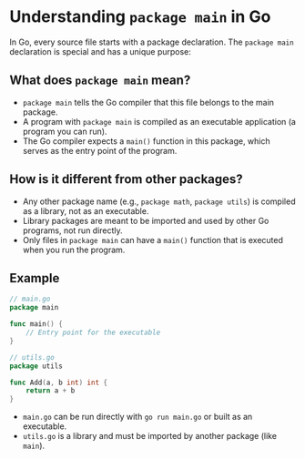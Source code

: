 # Understanding `package main` in Go

In Go, every source file starts with a package declaration. The `package main` declaration is special and has a unique purpose:

## What does `package main` mean?
- `package main` tells the Go compiler that this file belongs to the main package.
- A program with `package main` is compiled as an executable application (a program you can run).
- The Go compiler expects a `main()` function in this package, which serves as the entry point of the program.

## How is it different from other packages?
- Any other package name (e.g., `package math`, `package utils`) is compiled as a library, not as an executable.
- Library packages are meant to be imported and used by other Go programs, not run directly.
- Only files in `package main` can have a `main()` function that is executed when you run the program.

## Example
```go
// main.go
package main

func main() {
    // Entry point for the executable
}
```

```go
// utils.go
package utils

func Add(a, b int) int {
    return a + b
}
```

- `main.go` can be run directly with `go run main.go` or built as an executable.
- `utils.go` is a library and must be imported by another package (like `main`).
